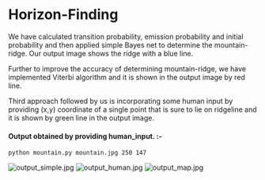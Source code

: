 # Horizon-Finding

We have calculated transition probability, emission probability and initial probability and then applied simple Bayes net to determine the mountain-ridge. Our output image shows the ridge with a blue line.

Further to improve the accuracy of determining mountain-ridge, we have implemented Viterbi algorithm and it is shown in the output image by red line.

Third approach followed by us is incorporating some human input by providing (x,y) coordinate of a single point that is sure to lie on ridgeline and it is shown by green line in the output image.


#### Output obtained by providing human_input. :-

``` python mountain.py mountain.jpg 250 147  ```

![output_simple.jpg](/sample_output/output_simple.jpg)
![output_human.jpg](/sample_output/output_human.jpg)
![output_map.jpg](/sample_output/output_map.jpg)


